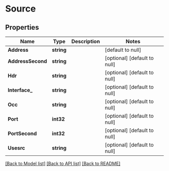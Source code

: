 # Source

## Properties
Name | Type | Description | Notes
------------ | ------------- | ------------- | -------------
**Address** | **string** |  | [default to null]
**AddressSecond** | **string** |  | [optional] [default to null]
**Hdr** | **string** |  | [optional] [default to null]
**Interface_** | **string** |  | [optional] [default to null]
**Occ** | **string** |  | [optional] [default to null]
**Port** | **int32** |  | [optional] [default to null]
**PortSecond** | **int32** |  | [optional] [default to null]
**Usesrc** | **string** |  | [optional] [default to null]

[[Back to Model list]](../README.md#documentation-for-models) [[Back to API list]](../README.md#documentation-for-api-endpoints) [[Back to README]](../README.md)


